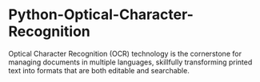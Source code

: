 # Python-Optical-Character-Recognition
Optical Character Recognition (OCR) technology is the cornerstone for managing documents in multiple languages, skillfully transforming printed text into formats that are both editable and searchable.
